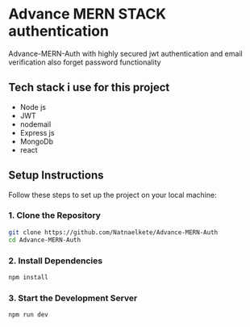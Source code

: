 # Advance MERN STACK authentication
Advance-MERN-Auth with highly secured jwt authentication and email verification also forget password functionality

## Tech stack i use for this project
- Node js
- JWT
- nodemail
- Express js
- MongoDb
- react


## Setup Instructions

Follow these steps to set up the project on your local machine:

### 1. Clone the Repository
```bash
git clone https://github.com/Natnaelkete/Advance-MERN-Auth
cd Advance-MERN-Auth
```
### 2. Install Dependencies
```bash
npm install
```
### 3. Start the Development Server
```bash
npm run dev
```
